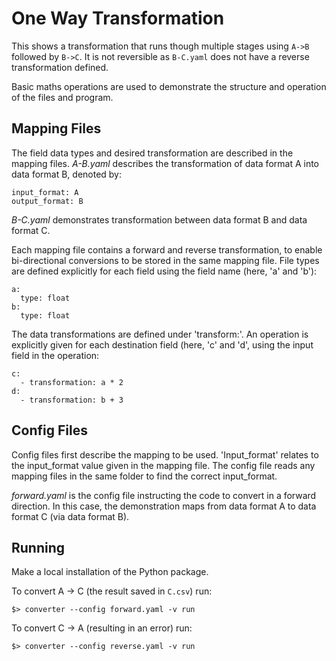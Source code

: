 # One Way Transformation

This shows a transformation that runs though multiple stages using
`A->B` followed by `B->C`. It is not reversible as `B-C.yaml` does
not have a reverse transformation defined.

Basic maths operations are used to demonstrate the structure and operation of the files and program.


## Mapping Files
The field data types and desired transformation are described in the mapping files.
*A-B.yaml* describes the transformation of data format A into data format B, denoted by:
```
input_format: A
output_format: B
```

*B-C.yaml* demonstrates transformation between data format B and data format C.


Each mapping file contains a forward and reverse transformation, to enable bi-directional conversions to be stored in the same mapping file.
File types are defined explicitly for each field using the field name (here, 'a' and 'b'):
```
a:
  type: float
b:
  type: float
 ```

The data transformations are defined under 'transform:'. An operation is explicitly given for each destination field (here, 'c' and 'd', using the input field in the operation:
```
c:
  - transformation: a * 2
d:
  - transformation: b + 3
```


## Config Files
Config files first describe the mapping to be used. 
'Input_format' relates to the input_format value given in the mapping file. The config file reads any mapping files in the same folder to find the correct input_format.

*forward.yaml* is the config file instructing the code to convert in a forward direction. In this case, the demonstration maps from data format A to data format C (via data format B).




## Running

Make a local installation of the Python package.

To convert A -> C (the result saved in `C.csv`) run:

```
$> converter --config forward.yaml -v run
```

To convert C -> A (resulting in an error) run:

```
$> converter --config reverse.yaml -v run
```
